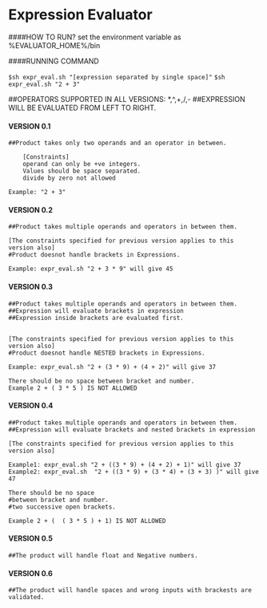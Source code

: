 Expression Evaluator
====================

####HOW TO RUN?
set the environment variable as
    %EVALUATOR_HOME%/bin

####RUNNING COMMAND

`$sh expr_eval.sh "[expression separated by single space]"`
`$sh expr_eval.sh "2 + 3"`

##OPERATORS SUPPORTED IN ALL VERSIONS: *,^,+,/,-
##EXPRESSION WILL BE EVALUATED FROM LEFT TO RIGHT.

#### VERSION 0.1

    ##Product takes only two operands and an operator in between.

        [Constraints]
        operand can only be +ve integers.
        Values should be space separated.
        divide by zero not allowed

    Example: "2 + 3"


#### VERSION 0.2

    ##Product takes multiple operands and operators in between them.

    [The constraints specified for previous version applies to this version also]
    #Product doesnot handle brackets in Expressions.

    Example: expr_eval.sh "2 + 3 * 9" will give 45

#### VERSION 0.3

    ##Product takes multiple operands and operators in between them.
    ##Expression will evaluate brackets in expression
    ##Expression inside brackets are evaluated first.


    [The constraints specified for previous version applies to this version also]
    #Product doesnot handle NESTED brackets in Expressions.

    Example: expr_eval.sh "2 + (3 * 9) + (4 + 2)" will give 37

    There should be no space between bracket and number.
    Example 2 + ( 3 * 5 ) IS NOT ALLOWED

#### VERSION 0.4

    ##Product takes multiple operands and operators in between them.
    ##Expression will evaluate brackets and nested brackets in expression

    [The constraints specified for previous version applies to this version also]

    Example1: expr_eval.sh "2 + ((3 * 9) + (4 + 2) + 1)" will give 37
    Example2: expr_eval.sh  "2 + ((3 * 9) + (3 * 4) + (3 + 3) )" will give 47

    There should be no space
    #between bracket and number.
    #two successive open brackets.

    Example 2 + (  ( 3 * 5 ) + 1) IS NOT ALLOWED

#### VERSION 0.5
    ##The product will handle float and Negative numbers.

#### VERSION 0.6
    ##The product will handle spaces and wrong inputs with brackests are validated.